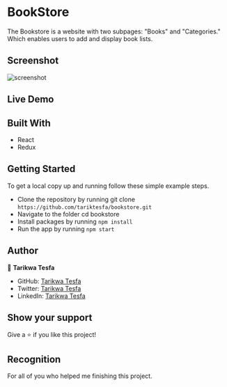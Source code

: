 # BookStore

The Bookstore is a website with two subpages: "Books" and "Categories." Which enables users to add and display book lists.
## Screenshot

![screenshot](https://user-images.githubusercontent.com/38283436/155967064-6963671d-e3d5-481c-a335-6b57c85f3ae2.png)

## Live Demo

## Built With

- React
- Redux

## Getting Started

To get a local copy up and running follow these simple example steps.

- Clone the repository by running git clone `https://github.com/tariktesfa/bookstore.git`
- Navigate to the folder cd bookstore
- Install packages by running `npm install`
- Run the app by running `npm start`

## Author

👤 **Tarikwa Tesfa**

- GitHub: [Tarikwa Tesfa](https://github.com/tariktesfa)
- Twitter: [Tarikwa Tesfa](https://twitter.com/tarik_tesfa)
- LinkedIn: [Tarikwa Tesfa](https://www.linkedin.com/in/tarikwa-tesfa-232a64167/)

## Show your support

Give a ⭐ if you like this project!

## Recognition

For all of you who helped me finishing this project.